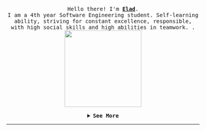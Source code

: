 <p align="center">
  <br>
  <samp>
    Hello there! I'm <b><a rel="nofollow noopener noreferrer" target="_blank" href="http://idanke.mysoft.jce.ac.il/Assests/Elad_David_CV.pdf">Elad</a></b>.
    <br>I am a 4th year Software Engineering student. Self-learning ability, striving for constant excellence, responsible, with high social skills and high abilities in teamwork. .<br>

</samp>

  <img src="https://media2.giphy.com/media/FkyrbOlMCfyncOi0IC/giphy.gif?cid=790b76119cd0b893718c0cc05b87b1312112af00ee1133b0&rid=giphy.gif&ct=s" width="200"/>

</p>


<details align="center">

<summary> <b> <samp>See More</samp></b></summary>
<samp>
 <b><h2 style="color: #fc6203">A B O U T &nbsp;M E</h2> </b>

<img src="https://media2.giphy.com/media/nWkpuogjIzfzdxarRW/giphy.gif?cid=790b76112735a7cf413994e0177c9c6e113bf638feeacc3f&rid=giphy.gif&ct=s" width="200"/>
 
  <br>I'm a passionate software develeoper , and I find interest in  new challanges .<br>
   Simulation of physical processes , scientific programming , artistic creative coding [Lorenz Attractor , Fractals ]
 <br> for impression of my current and past projects , you are welcome to browse my repository 
 

Current Project: <a href="https://github.com/EladDavid-SW/Front-end-project">Front-end-project.</a>

<p align="center">
  <a rel="https://www.linkedin.com/in/elad-david-sw" target="_blank" href="https://www.linkedin.com/in/elad-david-sw">
  <img src="https://upload.wikimedia.org/wikipedia/commons/thumb/c/ca/LinkedIn_logo_initials.png/480px-LinkedIn_logo_initials.png" width="30px" alt="LinkedIn"></a>
  &nbsp; 
  &nbsp;
  <a rel="mailto:elad.david5@gmail.com" target="_blank" href="mailto:elad.david5@gmail.com">
  <img src="https://cdn.icon-icons.com/icons2/2631/PNG/512/gmail_new_logo_icon_159149.png" width="30px" alt="YouTube"></a>
  &nbsp;
  &nbsp;
  <a rel="https://api.whatsapp.com/send?phone=0528642364" target="_blank" href="https://api.whatsapp.com/send?phone=0528642364">
  <img src="https://1.bp.blogspot.com/-PM8_Rig8V0M/XxFkv-2f3hI/AAAAAAAACSU/vB1BqbuhFCMyJ8OGCVstFiMLFmavCLqrwCPcBGAYYCw/s400/whatsapp-logo-1.png" width="23px" alt="Secret"></a>
</p> 


</samp>
</details>

----
